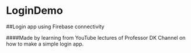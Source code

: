# LoginDemo

##Login app using Firebase connectivity

####Made by learning from YouTube lectures of Professor DK Channel on how to make a simple login app.
